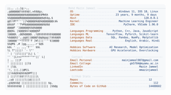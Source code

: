 <picture>
  <source srcset="https://raw.githubusercontent.com/mmazinjameel/mmazinjameel/main/dark_mode.svg?v=1755152224" media="(prefers-color-scheme: dark)">
  <img src="https://raw.githubusercontent.com/mmazinjameel/mmazinjameel/main/light_mode.svg?v=1755152224">
</picture>
